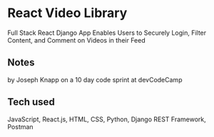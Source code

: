 # React Video Library

Full Stack React Django App Enables Users to Securely Login, Filter Content, and Comment on Videos in their Feed

## Notes

by Joseph Knapp on a 10 day code sprint at devCodeCamp

## Tech used

JavaScript, React.js, HTML, CSS, Python, Django REST Framework, Postman

